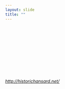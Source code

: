 ```yaml
---
layout: slide
title: ""
---
```


<section>
<iframe class="stretch" frameborder="0" scrolling="no" data-src="http://historichansard.net/"></iframe>

<h6><a class="external" href="http://historichansard.net/">http://historichansard.net/</a></h6>
</section>


